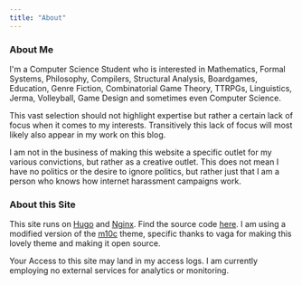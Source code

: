 ```yaml
---
title: "About"
---
```


### About Me

I'm a Computer Science Student who is interested in Mathematics, Formal Systems, Philosophy, Compilers, Structural Analysis, Boardgames, Education, Genre Fiction, Combinatorial Game Theory, TTRPGs, Linguistics, Jerma, Volleyball, Game Design and sometimes even Computer Science.

This vast selection should not highlight expertise but rather a certain lack of focus when it comes to my interests. Transitively this lack of focus will most likely also appear in my work on this blog.

I am not in the business of making this website a specific outlet for my various convictions, but rather as a creative outlet. This does not mean I have no politics or the desire to ignore politics, but rather just that I am a person who knows how internet harassment campaigns work.


### About this Site

This site runs on [Hugo](https://gohugo.io/) and [Nginx](https://www.nginx.com/).
Find the source code [here](https://github.com/chluebi/website).
I am using a modified version of the [m10c](https://github.com/vaga/hugo-theme-m10c) theme, specific thanks to vaga for making this lovely theme and making it open source.

Your Access to this site may land in my access logs.
I am currently employing no external services for analytics or monitoring.
